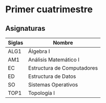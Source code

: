 # Primer cuatrimestre

## Asignaturas

Siglas  | Nombre
  ---   |   ---
ALG1    |  Álgebra I
AM1     | Análisis Matemático I
EC      | Estructura de Computadores
ED      | Estructura de Datos
SO      | Sistemas Operativos  
TOP1    | Topología I
